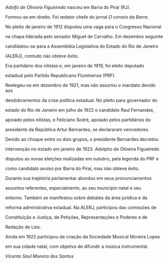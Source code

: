 

*Adolfo de Oliveira Figueiredo* nasceu em Barra do Piraí (RJ).



Formou-se em direito. Foi redator chefe do jornal *O correio da Barra*.



No pleito de janeiro de 1912 disputou uma vaga para o Congresso Nacional

na chapa liderada pelo senador Miguel de Carvalho. Em dezembro seguinte

candidatou-se para a Assembléia Legislativa do Estado do Rio de Janeiro

(ALERJ), contudo não obteve êxito.



Era partidário dos nilistas e, em janeiro de 1919, foi eleito deputado

estadual pelo Partido Republicano Fluminense (PRF).



Reelegeu-se em dezembro de 1921, mas não assumiu o mandato devido aos

desdobramentos da crise política estadual. No pleito para governador do

estado do Rio de Janeiro em julho de 1922 o candidato Raul Fernandes,

apoiado pelos nilistas, e Feliciano Sodré, apoiado pelos partidários do

presidente da República Artur Bernardes, se declararam vencedores.

Devido ao choque entre os dois grupos, o presidente Bernardes decretou

intervenção no estado em janeiro de 1923. Adolpho de Oliveira Figueiredo

disputou as novas eleições realizadas em outubro, pela legenda do PRF e

como candidato avulso por Barra do Piraí, mas não obteve êxito.



Durante sua trajetória parlamentar abordou em seus pronunciamentos

assuntos referentes, especialmente, ao seu município natal e seu

entorno. Também se manifestou sobre debates da área jurídica e da

reforma administrativa estadual. Na ALERJ, participou das comissões de

Constituição e Justiça, de Petições, Representações e Poderes e de

Redação de Leis.



Ainda em 1922 participou da criação da Sociedade Musical Moreira Lopes

em sua cidade natal, com objetivo de difundir a música instrumental.



*Vicente Saul Moreira dos Santos*



